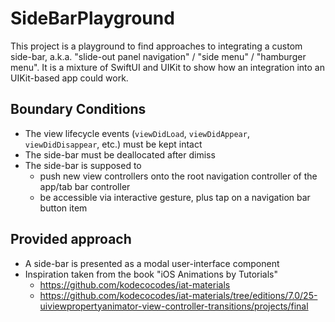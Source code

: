 # SideBarPlayground

This project is a playground to find approaches to integrating a custom side-bar, a.k.a. "slide-out panel navigation" / "side menu" / "hamburger menu". It is a mixture of SwiftUI and UIKit to show how an integration into an UIKit-based app could work.

## Boundary Conditions

- The view lifecycle events (`viewDidLoad`, `viewDidAppear`, `viewDidDisappear`, etc.) must be kept intact
- The side-bar must be deallocated after dimiss
- The side-bar is supposed to 
    - push new view controllers onto the root navigation controller of the app/tab bar controller 
    - be accessible via interactive gesture, plus tap on a navigation bar button item

## Provided approach

- A side-bar is presented as a modal user-interface component
- Inspiration taken from the book "iOS Animations by Tutorials"
  - https://github.com/kodecocodes/iat-materials
  - https://github.com/kodecocodes/iat-materials/tree/editions/7.0/25-uiviewpropertyanimator-view-controller-transitions/projects/final
